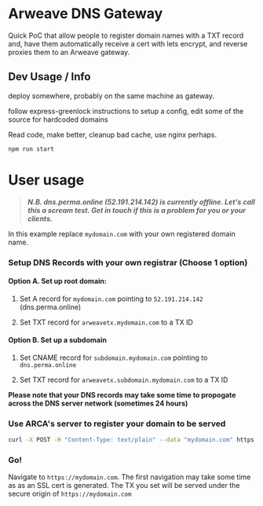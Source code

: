
# Arweave DNS Gateway

Quick PoC that allow people to register domain names with a TXT record and, have them automatically
receive a cert with lets encrypt, and reverse proxies them to an Arweave gateway.

## Dev Usage / Info

deploy somewhere, probably on the same machine as gateway.

follow express-greenlock instructions to setup a config, edit some of the source for hardcoded domains

Read code, make better, cleanup bad cache, use nginx perhaps.

`npm run start`

# User usage 

> **_N.B. 
> dns.perma.online (52.191.214.142) is currently offline. Let's call this a scream test. Get in touch if this is a problem for you or your clients._**

In this example replace `mydomain.com` with your own registered domain name.

### Setup DNS Records with your own registrar (Choose 1 option)

#### Option A. Set up root domain:

1. Set A record for `mydomain.com` pointing to `52.191.214.142` (dns.perma.online)

2. Set TXT record for `arweavetx.mydomain.com` to a TX ID

#### Option B. Set up a subdomain

1. Set CNAME record for `subdomain.mydomain.com` pointing to `dns.perma.online`

2. Set TXT record for `arweavetx.subdomain.mydomain.com` to a TX ID

**Please note that your DNS records may take some time to propogate across the DNS server network (sometimes 24 hours)**

### Use ARCA's server to register your domain to be served

```bash
curl -X POST -H "Content-Type: text/plain" --data "mydomain.com" https://dns.perma.online/v0/add_domain
```

### Go!

Navigate to `https://mydomain.com`. The first navigation may take some time as as an SSL cert is generated. The TX you set will be served under the secure origin of `https://mydomain.com`
